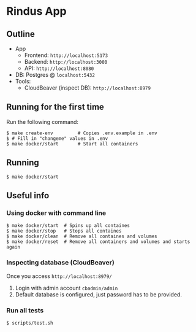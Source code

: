 # Rindus App

## Outline

- App
  - Frontend: `http://localhost:5173`
  - Backend: `http://localhost:3000`
  - API: `http://localhost:8080`
- DB: Postgres @ `localhost:5432`
- Tools:
  - CloudBeaver (inspect DB): `http://localhost:8979`

## Running for the first time

Run the following command:

```shell
$ make create-env         # Copies .env.example in .env
$ # Fill in "changeme" values in .env
$ make docker/start       # Start all containers
```

## Running

```shell
$ make docker/start
```

## Useful info

### Using docker with command line

```shell
$ make docker/start  # Spins up all containes
$ make docker/stop   # Stops all containes
$ make docker/clean  # Remove all containes and volumes
$ make docker/reset  # Remove all containers and volumes and starts again
```

### Inspecting database (CloudBeaver)

Once you access `http://localhost:8979/`

1. Login with admin account `cbadmin/admin`
2. Default database is configured, just password has to be provided.

### Run all tests

```shell
$ scripts/test.sh
```
